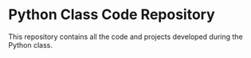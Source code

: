 # Python Class Code Repository

This repository contains all the code and projects developed during the Python class.